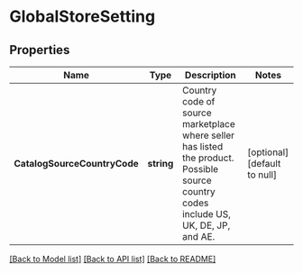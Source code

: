 # GlobalStoreSetting

## Properties
Name | Type | Description | Notes
------------ | ------------- | ------------- | -------------
**CatalogSourceCountryCode** | **string** | Country code of source marketplace where seller has listed the product. Possible source country codes include US, UK, DE, JP, and AE. | [optional] [default to null]

[[Back to Model list]](../README.md#documentation-for-models) [[Back to API list]](../README.md#documentation-for-api-endpoints) [[Back to README]](../README.md)

